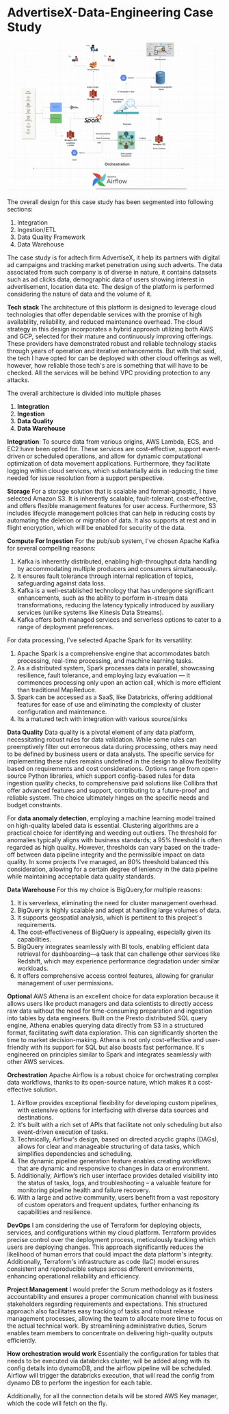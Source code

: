 # AdvertiseX-Data-Engineering Case Study

![Design Image](Images/Design.png)

The overall design for this case study has been segmented into following sections:
1) Integration
2) Ingestion/ETL
3) Data Quality Framework
4) Data Warehouse

The case study is for adtech firm AdvertiseX, it help its partners with digital ad campaigns and tracking market penetration using such adverts. The data associated from such company is of diverse in nature, it contains datasets such as ad clicks data, demographic data of users showing interest in advertisement, location data etc. The design of the platform is performed considering the nature of data and the volume of it. 

**Tech stack**
The architecture of this platform is designed to leverage cloud technologies that offer dependable services with the promise of high availability, reliability, and reduced maintenance overhead. The cloud strategy in this design incorporates a hybrid approach utilizing both AWS and GCP, selected for their mature and continuously improving offerings. These providers have demonstrated robust and reliable technology stacks through years of operation and iterative enhancements. But with that said, the tech I have opted for can be deployed with other cloud offerings as well, however, how reliable those tech's are is something that will have to be checked. All the services will be behind VPC providing protection to any attacks. 

The overall architecture is divided into multiple phases
1) **Integration**
2) **Ingestion**
3) **Data Quality**
4) **Data Warehouse**

**Integration**:
To source data from various origins, AWS Lambda, ECS, and EC2 have been opted for. These services are cost-effective, support event-driven or scheduled operations, and allow for dynamic computational optimization of data movement applications. Furthermore, they facilitate logging within cloud services, which substantially aids in reducing the time needed for issue resolution from a support perspective.

**Storage**
For a storage solution that is scalable and format-agnostic, I have selected Amazon S3. It is inherently scalable, fault-tolerant, cost-effective, and offers flexible management features for user access. Furthermore, S3 includes lifecycle management policies that can help in reducing costs by automating the deletion or migration of data. It also supports at rest and in flight encryption, which will be enabled for security of the data. 

**Compute For Ingestion**
For the pub/sub system, I've chosen Apache Kafka for several compelling reasons:
1) Kafka is inherently distributed, enabling high-throughput data handling by accommodating multiple producers and consumers simultaneously.
2) It ensures fault tolerance through internal replication of topics, safeguarding against data loss.
3) Kafka is a well-established technology that has undergone significant enhancements, such as the ability to perform in-stream data transformations, reducing the latency typically introduced by auxiliary services (unlike systems like Kinesis Data Streams).
4) Kafka offers both managed services and serverless options to cater to a range of deployment preferences.

For data processing, I've selected Apache Spark for its versatility:

1) Apache Spark is a comprehensive engine that accommodates batch processing, real-time processing, and machine learning tasks.
2) As a distributed system, Spark processes data in parallel, showcasing resilience, fault tolerance, and employing lazy evaluation — it commences processing only upon an action call, which is more efficient than traditional MapReduce.
3) Spark can be accessed as a SaaS, like Databricks, offering additional features for ease of use and eliminating the complexity of cluster configuration and maintenance.
4) Its a matured tech with integration with various source/sinks

**Data Quality**
Data quality is a pivotal element of any data platform, necessitating robust rules for data validation. While some rules can preemptively filter out erroneous data during processing, others may need to be defined by business users or data analysts. The specific service for implementing these rules remains undefined in the design to allow flexibility based on requirements and cost considerations. Options range from open-source Python libraries, which support config-based rules for data ingestion quality checks, to comprehensive paid solutions like Collibra that offer advanced features and support, contributing to a future-proof and reliable system. The choice ultimately hinges on the specific needs and budget constraints.

For **data anomaly detection**, employing a machine learning model trained on high-quality labeled data is essential. Clustering algorithms are a practical choice for identifying and weeding out outliers. The threshold for anomalies typically aligns with business standards; a 95% threshold is often regarded as high quality. However, thresholds can vary based on the trade-off between data pipeline integrity and the permissible impact on data quality. In some projects I've managed, an 80% threshold balanced this consideration, allowing for a certain degree of leniency in the data pipeline while maintaining acceptable data quality standards.

**Data Warehouse**
For this my choice is BigQuery,for multiple reasons:
1) It is serverless, eliminating the need for cluster management overhead.
2) BigQuery is highly scalable and adept at handling large volumes of data.
3) It supports geospatial analysis, which is pertinent to this project's requirements.
4) The cost-effectiveness of BigQuery is appealing, especially given its capabilities.
5) BigQuery integrates seamlessly with BI tools, enabling efficient data retrieval for dashboarding—a task that can challenge other services like Redshift, which may experience performance degradation under similar workloads.
6) It offers comprehensive access control features, allowing for granular management of user permissions.

**Optional**
AWS Athena is an excellent choice for data exploration because it allows users like product managers and data scientists to directly access raw data without the need for time-consuming preparation and ingestion into tables by data engineers. 
Built on the Presto distributed SQL query engine, Athena enables querying data directly from S3 in a structured format, facilitating swift data exploration. This can significantly shorten the time to market decision-making. 
Athena is not only cost-effective and user-friendly with its support for SQL but also boasts fast performance. It's engineered on principles similar to Spark and integrates seamlessly with other AWS services.

**Orchestration**
Apache Airflow is a robust choice for orchestrating complex data workflows, thanks to its open-source nature, which makes it a cost-effective solution. 
1) Airflow provides exceptional flexibility for developing custom pipelines, with extensive options for interfacing with diverse data sources and destinations. 
2) It's built with a rich set of APIs that facilitate not only scheduling but also event-driven execution of tasks. 
3) Technically, Airflow's design, based on directed acyclic graphs (DAGs), allows for clear and manageable structuring of data tasks, which simplifies dependencies and scheduling. 
4) The dynamic pipeline generation feature enables creating workflows that are dynamic and responsive to changes in data or environment. 
5) Additionally, Airflow’s rich user interface provides detailed visibility into the status of tasks, logs, and troubleshooting – a valuable feature for monitoring pipeline health and failure recovery.
6) With a large and active community, users benefit from a vast repository of custom operators and frequent updates, further enhancing its capabilities and resilience.

**DevOps**
I am considering the use of Terraform for deploying objects, services, and configurations within my cloud platform. Terraform provides precise control over the deployment process, meticulously tracking which users are deploying changes. This approach significantly reduces the likelihood of human errors that could impact the data platform's integrity. Additionally, Terraform's infrastructure as code (IaC) model ensures consistent and reproducible setups across different environments, enhancing operational reliability and efficiency.
 

**Project Management**
I would prefer the Scrum methodology as it fosters accountability and ensures a proper communication channel with business stakeholders regarding requirements and expectations. This structured approach also facilitates easy tracking of tasks and robust release management processes, allowing the team to allocate more time to focus on the actual technical work. By streamlining administrative duties, Scrum enables team members to concentrate on delivering high-quality outputs efficiently.

**How orchestration would work**
Essentially the configuration for tables that needs to be executed via databricks cluster, will be added along with its config details into dynamoDB, and the airflow pipeline will be scheduled. Airflow will trigger the databricks execution, that will read the config from dynamo DB to perform the ingestion for each table. 

Additionally, for all the connection details will be stored AWS Key manager, which the code will fetch on the fly. 









